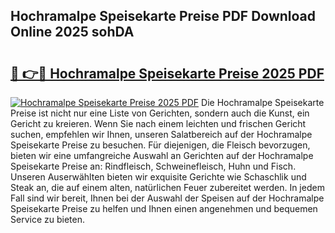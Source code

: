 ## Hochramalpe Speisekarte Preise PDF Download Online 2025 sohDA

# <h2><a href="http://gcah9u.nevu.top/?p=Hochramalpe+Speisekarte+Preise">🔗 👉🔴 Hochramalpe Speisekarte Preise 2025 PDF</a></h2>

[![Hochramalpe Speisekarte Preise 2025 PDF](https://i.imgur.com/dBaPXMq.png)](http://gcah9u.nevu.top/?p=Hochramalpe+Speisekarte+Preise)
Die Hochramalpe Speisekarte Preise ist nicht nur eine Liste von Gerichten, sondern auch die Kunst, ein Gericht zu kreieren. Wenn Sie nach einem leichten und frischen Gericht suchen, empfehlen wir Ihnen, unseren Salatbereich auf der Hochramalpe Speisekarte Preise zu besuchen. Für diejenigen, die Fleisch bevorzugen, bieten wir eine umfangreiche Auswahl an Gerichten auf der Hochramalpe Speisekarte Preise an: Rindfleisch, Schweinefleisch, Huhn und Fisch. Unseren Auserwählten bieten wir exquisite Gerichte wie Schaschlik und Steak an, die auf einem alten, natürlichen Feuer zubereitet werden. In jedem Fall sind wir bereit, Ihnen bei der Auswahl der Speisen auf der Hochramalpe Speisekarte Preise zu helfen und Ihnen einen angenehmen und bequemen Service zu bieten.
